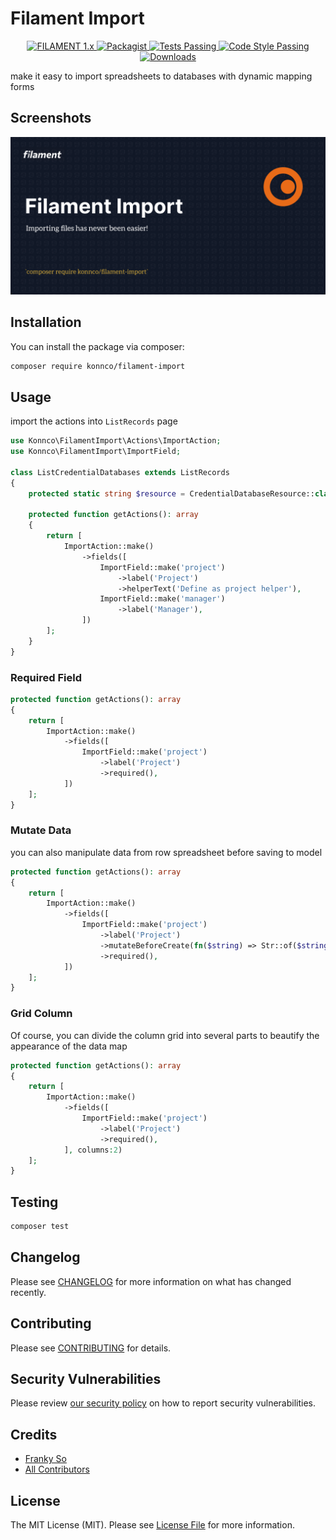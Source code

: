 # Filament Import

<p align="center">
    <a href="https://filamentadmin.com/docs/2.x/admin/installation">
        <img alt="FILAMENT 1.x" src="https://img.shields.io/badge/FILAMENT-1.x-EBB304?style=for-the-badge">
    </a>
    <a href="https://packagist.org/packages/konnco/filament-import">
        <img alt="Packagist" src="https://img.shields.io/packagist/v/konnco/filament-import.svg?style=for-the-badge&logo=packagist">
    </a>
    <a href="https://github.com/konnco/filament-import/actions?query=workflow%3Arun-tests+branch%3Amain">
        <img alt="Tests Passing" src="https://img.shields.io/github/workflow/status/konnco/filament-import/run-tests?style=for-the-badge&logo=github&label=tests">
    </a>
    <a href="https://github.com/konnco/filament-import/actions?query=workflow%3A"Check+%26+fix+styling"+branch%3Amain">
        <img alt="Code Style Passing" src="https://img.shields.io/github/workflow/status/konnco/filament-import/run-tests?style=for-the-badge&logo=github&label=code%20style">
    </a>
    <a href="https://packagist.org/packages/konnco/filament-import">
    <img alt="Downloads" src="https://img.shields.io/packagist/dt/konnco/filament-import.svg?style=for-the-badge" >
    </a>
</p>

make it easy to import spreadsheets to databases with dynamic mapping forms

## Screenshots

![Screenshot of Login](./art/screenshot.png)

## Installation

You can install the package via composer:

```bash
composer require konnco/filament-import
```

## Usage

import the actions into `ListRecords` page

```php
use Konnco\FilamentImport\Actions\ImportAction;
use Konnco\FilamentImport\ImportField;

class ListCredentialDatabases extends ListRecords
{
    protected static string $resource = CredentialDatabaseResource::class;

    protected function getActions(): array
    {
        return [
            ImportAction::make()
                ->fields([
                    ImportField::make('project')
                        ->label('Project')
                        ->helperText('Define as project helper'),
                    ImportField::make('manager')
                        ->label('Manager'),
                ])
        ];
    }
}
```
### Required Field
```php
protected function getActions(): array
{
    return [
        ImportAction::make()
            ->fields([
                ImportField::make('project')
                    ->label('Project')
                    ->required(),
            ])
    ];
}
```

### Mutate Data
you can also manipulate data from row spreadsheet before saving to model
```php
protected function getActions(): array
{
    return [
        ImportAction::make()
            ->fields([
                ImportField::make('project')
                    ->label('Project')
                    ->mutateBeforeCreate(fn($string) => Str::of($string)->camelCase())
                    ->required(),
            ])
    ];
}
```

### Grid Column
Of course, you can divide the column grid into several parts to beautify the appearance of the data map
```php
protected function getActions(): array
{
    return [
        ImportAction::make()
            ->fields([
                ImportField::make('project')
                    ->label('Project')
                    ->required(),
            ], columns:2)
    ];
}
```


## Testing

```bash
composer test
```

## Changelog

Please see [CHANGELOG](CHANGELOG.md) for more information on what has changed recently.

## Contributing

Please see [CONTRIBUTING](https://github.com/konnco/.github/blob/main/CONTRIBUTING.md) for details.

## Security Vulnerabilities

Please review [our security policy](../../security/policy) on how to report security vulnerabilities.

## Credits

- [Franky So](https://github.com/frankyso)
- [All Contributors](../../contributors)

## License

The MIT License (MIT). Please see [License File](LICENSE.md) for more information.
